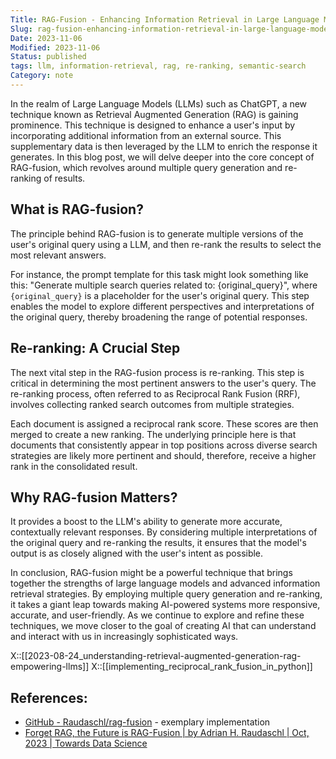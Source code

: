 ```yaml
---
Title: RAG-Fusion - Enhancing Information Retrieval in Large Language Models
Slug: rag-fusion-enhancing-information-retrieval-in-large-language-models
Date: 2023-11-06
Modified: 2023-11-06
Status: published
tags: llm, information-retrieval, rag, re-ranking, semantic-search 
Category: note
---
```


In the realm of Large Language Models (LLMs) such as ChatGPT, a new technique known as Retrieval Augmented Generation (RAG) is gaining prominence. This technique is designed to enhance a user's input by incorporating additional information from an external source. This supplementary data is then leveraged by the LLM to enrich the response it generates. In this blog post, we will delve deeper into the core concept of RAG-fusion, which revolves around multiple query generation and re-ranking of results.

## What is RAG-fusion?

The principle behind RAG-fusion is to generate multiple versions of the user's original query using a LLM, and then re-rank the results to select the most relevant answers.

For instance, the prompt template for this task might look something like this: "Generate multiple search queries related to: {original_query}", where `{original_query}` is a placeholder for the user's original query. This step enables the model to explore different perspectives and interpretations of the original query, thereby broadening the range of potential responses.

## Re-ranking: A Crucial Step

The next vital step in the RAG-fusion process is re-ranking. This step is critical in determining the most pertinent answers to the user's query. The re-ranking process, often referred to as Reciprocal Rank Fusion (RRF), involves collecting ranked search outcomes from multiple strategies.

Each document is assigned a reciprocal rank score. These scores are then merged to create a new ranking. The underlying principle here is that documents that consistently appear in top positions across diverse search strategies are likely more pertinent and should, therefore, receive a higher rank in the consolidated result.

## Why RAG-fusion Matters?

It provides a boost to the LLM's ability to generate more accurate, contextually relevant responses. By considering multiple interpretations of the original query and re-ranking the results, it ensures that the model's output is as closely aligned with the user's intent as possible.

In conclusion, RAG-fusion might be a powerful technique that brings together the strengths of large language models and advanced information retrieval strategies. By employing multiple query generation and re-ranking, it takes a giant leap towards making AI-powered systems more responsive, accurate, and user-friendly. As we continue to explore and refine these techniques, we move closer to the goal of creating AI that can understand and interact with us in increasingly sophisticated ways.

X::[[2023-08-24_understanding-retrieval-augmented-generation-rag-empowering-llms]]
X::[[implementing_reciprocal_rank_fusion_in_python]]


## References:
- [GitHub - Raudaschl/rag-fusion](https://github.com/Raudaschl/rag-fusion/tree/master) - exemplary implementation
- [Forget RAG, the Future is RAG-Fusion | by Adrian H. Raudaschl | Oct, 2023 | Towards Data Science](https://towardsdatascience.com/forget-rag-the-future-is-rag-fusion-1147298d8ad1)

